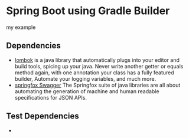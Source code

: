 # Spring Boot using Gradle Builder
my example

## Dependencies
* [lombok](https://projectlombok.org/features/all) is a java library that automatically plugs into your editor and build
 tools, spicing up your java. Never write another getter or equals method again, with one annotation your class 
 has a fully featured builder, Automate your logging variables, and much more.
* [springfox Swagger](http://springfox.github.io/springfox/docs/current/) The Springfox suite of java libraries are all 
about automating the generation of machine and human readable specifications for JSON APIs.

## Test Dependencies
* []()